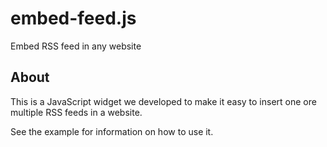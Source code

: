 embed-feed.js
=============

Embed RSS feed in any website

About
-------------
This is a JavaScript widget we developed to make it easy to insert one ore multiple RSS feeds in a website.

See the example for information on how to use it.
